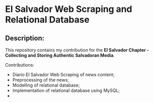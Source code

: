 # El Salvador Web Scraping and Relational Database

## Description:

This repository contains my contribution for the **El Salvador Chapter - Collecting and Storing Authentic Salvadoran Media**.

Contributions:
  - Diario El Salvador Web Scraping of news content;
  - Preprocessing of the news;
  - Modelling of relational database;
  - Implementation of relational database using MySQL;
  - 
